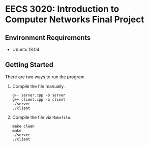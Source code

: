 # EECS 3020: Introduction to Computer Networks Final Project

## Environment Requirements
* Ubuntu 18.04

## Getting Started
There are two ways to run the program. 

1. Compile the file manually. 
    ```
    g++ server.cpp -o server
    g++ client.cpp -o client
    ./server
    ./client
    ```

1. Compile the file via `Makefile`.
    ```
    make clean
    make
    ./server
    ./client
    ```